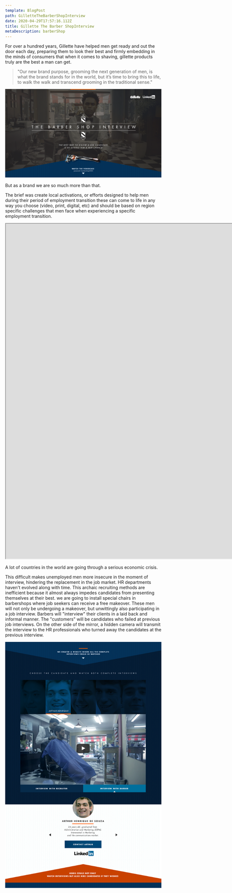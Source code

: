 ```yaml
---
template: BlogPost
path: GilletteTheBarberShopInterview
date: 2020-04-29T17:57:16.112Z
title: Gillette The Barber ShopInterview
metaDescription: barberShop
---
```

For over a hundred years, Gillette have helped men get ready and out the door each day, preparing them to look their best and firmly embedding in the minds of consumers that when it comes to shaving, gillette products truly are the best a man can get.



> "Our new brand purpose, grooming the next generation of men, is what the brand stands for in the world, but it’s time to bring this to life, to walk the walk and transcend grooming in the traditional sense."



![barberHeader](/assets/barberheader.png "barber header")



But as a brand we are so much more than that.

The brief was create local activations, or efforts designed to help men during their period of employment transition these can come to life in any way you choose (video, print, digital, etc) and should be based on region specific challenges that men face when experiencing a specific employment transition.



<iframe src="https://player.vimeo.com/video/174527119?title=0&byline=0&portrait=0"width="1920"height="1080"

frameborder="0"webkitallowfullscreenmozallowfullscreenallowfullscreen></iframe>



A lot of countries in the world are going through a serious economic crisis.

This difficult makes unemployed men more insecure in the moment of interview, hindering the replacement in the job market. HR departments haven't evolved along with time. This archaic recruiting methods are inefficient because it almost always impedes candidates from presenting themselves at their best. we are going to install special chairs in barbershops where job seekers can receive a free makeover. These men will not only be undergoing a makeover, but unwittingly also participating in a job interview. Barbers will "interview" their clients in a laid back and informal manner. The "customers" will be candidates who failed at previous job interviews. On the other side of the mirror, a hidden camera will transmit the interview to the HR professionals who turned away the candidates at the previous interview.



![barberMain](/assets/barbermain.png "barber main")